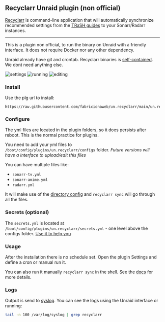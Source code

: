 ## Recyclarr Unraid plugin (non official)

[Recyclarr](https://recyclarr.dev) is command-line application that will automatically synchronize recommended settings
from the [TRaSH guides](https://trash-guides.info/) to your Sonarr/Radarr instances.

---

This is a plugin non official, to run the binary on Unraid with a friendly interface. It does not require Docker nor any other dependency.

Unraid already have git and crontab. Recyclarr binaries is [self-contained](https://learn.microsoft.com/en-us/dotnet/core/deploying/#publish-self-contained). We dont need anything else.

![settings](https://user-images.githubusercontent.com/15933/229292805-f0f38d68-2720-45ed-9208-cfe4d286e6fc.png)
![running](https://user-images.githubusercontent.com/15933/227890166-864b7648-7e5e-4851-909c-8677ae02200b.png)
![editing](https://user-images.githubusercontent.com/15933/229291919-f1518075-7ca7-4ffe-8286-9dc282584f8e.png)


### Install

Use the plg url to install:

```
https://raw.githubusercontent.com/fabricionaweb/un.recyclarr/main/un.recyclarr.plg
```

### Configure

The yml files are located in the plugin folders, so it does persists after reboot. This is the normal practice for plugins.

You need to add your yml files to `/boot/config/plugins/un.recyclarr/configs` folder. _Future versions will have a interface to upload/edit this files_

You can have multiple files like:

- `sonarr-tv.yml`
- `sonarr-anime.yml`
- `radarr.yml`

It will make use of the [directory config](https://recyclarr.dev/wiki/file-structure#config-directory) and `recyclarr sync` will go through all the files.

### Secrets (optional)

The `secrets.yml` is located at `/boot/config/plugins/un.recyclarr/secrets.yml` - one level above the configs folder. [Use it to help you](https://recyclarr.dev/wiki/yaml/secrets-reference)

### Usage

After the installation there is no schedule set. Open the plugin Settings and define a cron or manual run it.

You can also run it manually `recyclarr sync` in the shell. See the [docs](https://recyclarr.dev/wiki/cli/) for more details.

### Logs

Output is send to [syslog](https://wiki.unraid.net/Viewing_the_System_Log). You can see the logs using the Unraid interface or running:

```bash
tail -n 100 /var/log/syslog | grep recyclarr
```
